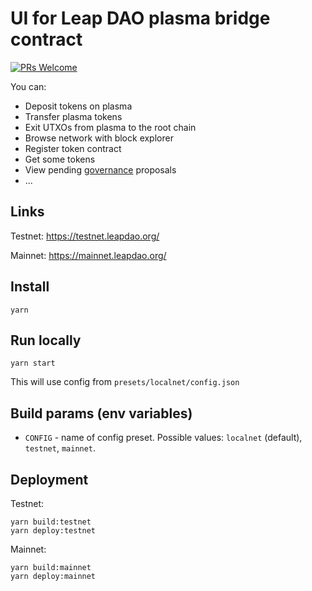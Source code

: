 # UI for Leap DAO plasma bridge contract

[![PRs Welcome](https://img.shields.io/badge/PRs-welcome-brightgreen.svg?style=flat-square)](http://makeapullrequest.com)

You can:

- Deposit tokens on plasma
- Transfer plasma tokens
- Exit UTXOs from plasma to the root chain
- Browse network with block explorer
- Register token contract
- Get some tokens
- View pending [governance](https://leapdao.org/blog/Minimal-Viable-Governance/) proposals
- ...

## Links

Testnet: https://testnet.leapdao.org/

Mainnet: https://mainnet.leapdao.org/

## Install

`yarn`

## Run locally

```
yarn start
```

This will use config from `presets/localnet/config.json`

## Build params (env variables) 

- `CONFIG` - name of config preset. Possible values: `localnet` (default), `testnet`, `mainnet`.

## Deployment

Testnet:
```
yarn build:testnet
yarn deploy:testnet
```

Mainnet:
```
yarn build:mainnet
yarn deploy:mainnet
```
